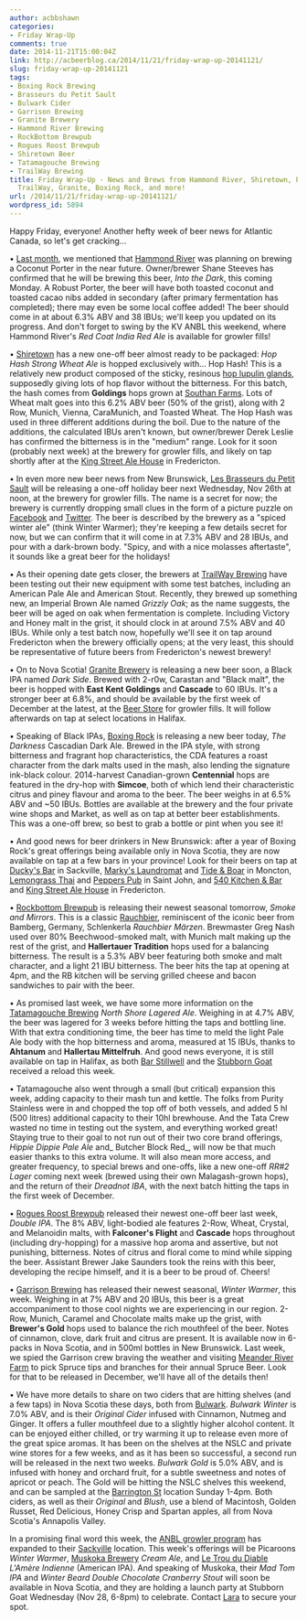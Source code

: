 ```yaml
---
author: acbbshawn
categories:
- Friday Wrap-Up
comments: true
date: 2014-11-21T15:00:04Z
link: http://acbeerblog.ca/2014/11/21/friday-wrap-up-20141121/
slug: friday-wrap-up-20141121
tags:
- Boxing Rock Brewing
- Brasseurs du Petit Sault
- Bulwark Cider
- Garrison Brewing
- Granite Brewery
- Hammond River Brewing
- RockBottom Brewpub
- Rogues Roost Brewpub
- Shiretown Beer
- Tatamagouche Brewing
- TrailWay Brewing
title: Friday Wrap-Up - News and Brews from Hammond River, Shiretown, Petit-Sault,
  TrailWay, Granite, Boxing Rock, and more!
url: /2014/11/21/friday-wrap-up-20141121/
wordpress_id: 5894
---
```


Happy Friday, everyone! Another hefty week of beer news for Atlantic Canada, so let's get cracking...

• [Last month](http://acbeerblog.ca/2014/10/24/friday-wrap-up-oct-24th/), we mentioned that [Hammond River](https://www.facebook.com/hammondriverbrewery) was planning on brewing a Coconut Porter in the near future. Owner/brewer Shane Steeves has confirmed that he will be brewing this beer, _Into the Dark_, this coming Monday. A Robust Porter, the beer will have both toasted coconut and toasted cacao nibs added in secondary (after primary fermentation has completed); there may even be some local coffee added! The beer should come in at about 6.3% ABV and 38 IBUs; we'll keep you updated on its progress. And don't forget to swing by the KV ANBL this weekend, where Hammond River's _Red Coat India Red Ale_ is available for growler fills!

• [Shiretown](http://www.shiretownbeer.com/) has a new one-off beer almost ready to be packaged: _Hop Hash Strong Wheat Ale_ is hopped exclusively with... Hop Hash! This is a relatively new product composed of the sticky, resinous [hop lupulin glands](https://www.google.ca/search?q=hop+lupulin+glands&source=lnms&tbm=isch&sa=X&ei=UD5vVKyXE4a8yQSfioGYCA&ved=0CAgQ_AUoAQ&biw=1600&bih=721), supposedly giving lots of hop flavor without the bitterness. For this batch, the hash comes from **Goldings** hops grown at [Southan Farms](http://www.southanfarms.net/). Lots of Wheat malt goes into this 6.2% ABV beer (50% of the grist), along with 2 Row, Munich, Vienna, CaraMunich, and Toasted Wheat. The Hop Hash was used in three different additions during the boil. Due to the nature of the additions, the calculated IBUs aren't known, but owner/brewer Derek Leslie has confirmed the bitterness is in the "medium" range. Look for it soon (probably next week) at the brewery for growler fills, and likely on tap shortly after at the [King Street Ale House](http://thekingstreetalehouse.ca/) in Fredericton.

• In even more new beer news from New Brunswick, [Les Brasseurs du Petit Sault](http://brasseurspetitsault.com/) will be releasing a one-off holiday beer next Wednesday, Nov 26th at noon, at the brewery for growler fills. The name is a secret for now; the brewery is currently dropping small clues in the form of a picture puzzle on [Facebook](https://www.facebook.com/Petit.Sault) and [Twitter](https://twitter.com/PetitSault). The beer is described by the brewery as a "spiced winter ale" (think Winter Warmer); they're keeping a few details secret for now, but we can confirm that it will come in at 7.3% ABV and 28 IBUs, and pour with a dark-brown body. "Spicy, and with a nice molasses aftertaste", it sounds like a great beer for the holidays!

• As their opening date gets closer, the brewers at [TrailWay Brewing](https://www.facebook.com/trailwaybrewing) have been testing out their new equipment with some test batches, including an American Pale Ale and American Stout. Recently, they brewed up something new, an Imperial Brown Ale named _Grizzly Oak_; as the name suggests, the beer will be aged on oak when fermentation is complete. Including Victory and Honey malt in the grist, it should clock in at around 7.5% ABV and 40 IBUs. While only a test batch now, hopefully we'll see it on tap around Fredericton when the brewery officially opens; at the very least, this should be representative of future beers from Fredericton's newest brewery!

• On to Nova Scotia! [Granite Brewery](http://www.granitebreweryhalifax.ca/) is releasing a new beer soon, a Black IPA named _Dark Side_. Brewed with 2-r0w, Carastan and "Black malt", the beer is hopped with **East Kent Goldings** and **Cascade** to 60 IBUs. It's a stronger beer at 6.8%, and should be available by the first week of December at the latest, at the [Beer Store](http://granitebreweryhalifax.ca/store.php) for growler fills. It will follow afterwards on tap at select locations in Halifax.

• Speaking of Black IPAs, [Boxing Rock](http://www.boxingrock.ca/) is releasing a new beer today, _The Darkness_ Cascadian Dark Ale. Brewed in the IPA style, with strong bitterness and fragrant hop characteristics, the CDA features a roast character from the dark malts used in the mash, also lending the signature ink-black colour. 2014-harvest Canadian-grown **Centennial** hops are featured in the dry-hop with **Simcoe**, both of which lend their characteristic citrus and piney flavour and aroma to the beer. The beer weighs in at 6.5% ABV and ~50 IBUs. Bottles are available at the brewery and the four private wine shops and Market, as well as on tap at better beer establishments. This was a one-off brew, so best to grab a bottle or pint when you see it!

• And good news for beer drinkers in New Brunswick: after a year of Boxing Rock's great offerings being available only in Nova Scotia, they are now available on tap at a few bars in your province! Look for their beers on tap at [Ducky's Bar](http://facebook.com/duckysbar) in Sackville, [Marky's Laundromat](https://www.facebook.com/groups/2429282830/) and [Tide & Boar](http://tideandboar.com) in Moncton, [Lemongrass Thai](https://www.facebook.com/LemongrassSJ) and [Peppers Pub](http://pepperspub.com) in Saint John, and [540 Kitchen & Bar](https://www.facebook.com/540kitchenandbar) and [King Street Ale House](http://thekingstreetalehouse.ca) in Fredericton.

• [Rockbottom Brewpub](http://rockbottombrewpub.ca/) is releasing their newest seasonal tomorrow, _Smoke and Mirrors_. This is a classic [Rauchbier](http://www.bjcp.org/2008styles/style22.php#1a), reminiscent of the iconic beer from Bamberg, Germany, Schlenkerla _Rauchbier Märzen_. Brewmaster Greg Nash used over 80% Beechwood-smoked malt, with Munich malt making up the rest of the grist, and **Hallertauer Tradition** hops used for a balancing bitterness. The result is a 5.3% ABV beer featuring both smoke and malt character, and a light 21 IBU bitterness. The beer hits the tap at opening at 4pm, and the RB kitchen will be serving grilled cheese and bacon sandwiches to pair with the beer.

• As promised last week, we have some more information on the [Tatamagouche Brewing](http://tatabrew.com/) _North Shore Lagered Ale_. Weighing in at 4.7% ABV, the beer was lagered for 3 weeks before hitting the taps and bottling line. With that extra conditioning time, the beer has time to meld the light Pale Ale body with the hop bitterness and aroma, measured at 15 IBUs, thanks to **Ahtanum** and **Hallertau Mittelfruh**. And good news everyone, it is still available on tap in Halifax, as both [Bar Stillwell](http://www.barstillwell.com/) and the [Stubborn Goat](http://www.stubborngoat.ca/) received a reload this week.

• Tatamagouche also went through a small (but critical) expansion this week, adding capacity to their mash tun and kettle. The folks from Purity Stainless were in and chopped the top off of both vessels, and added 5 hl (500 litres) additional capacity to their 10hl brewhouse. And the Tata Crew wasted no time in testing out the system, and everything worked great! Staying true to their goal to not run out of their two core brand offerings, _Hippie Dippie Pale Ale_ and_ Butcher Block Red_, will now be that much easier thanks to this extra volume. It will also mean more access, and greater frequency, to special brews and one-offs, like a new one-off _RR#2 Lager_ coming next week (brewed using their own Malagash-grown hops), and the return of their _Dreadnot IBA_, with the next batch hitting the taps in the first week of December.

• [Rogues Roost Brewpub](http://www.roguesroost.ca/) released their newest one-off beer last week, _Double IPA_. The 8% ABV, light-bodied ale features 2-Row, Wheat, Crystal, and Melanoidin malts, with **Falconer's Flight** and **Cascade** hops throughout (including dry-hopping) for a massive hop aroma and assertive, but not punishing, bitterness. Notes of citrus and floral come to mind while sipping the beer. Assistant Brewer Jake Saunders took the reins with this beer, developing the recipe himself, and it is a beer to be proud of. Cheers!

• [Garrison Brewing](http://www.garrisonbrewing.com/) has released their newest seasonal, _Winter Warmer_, this week. Weighing in at 7% ABV and 20 IBUs, this beer is a great accompaniment to those cool nights we are experiencing in our region. 2-Row, Munich, Caramel and Chocolate malts make up the grist, with **Brewer's Gold** hops used to balance the rich mouthfeel of the beer. Notes of cinnamon, clove, dark fruit and citrus are present. It is available now in 6-packs in Nova Scotia, and in 500ml bottles in New Brunswick. Last week, we spied the Garrison crew braving the weather and visiting [Meander River Farm](http://www.meanderriverfarm.ca/) to pick Spruce tips and branches for their annual Spruce Beer. Look for that to be released in December, we'll have all of the details then!

• We have more details to share on two ciders that are hitting shelves (and a few taps) in Nova Scotia these days, both from [Bulwark](http://www.bulwarkcider.com/). _Bulwark Winter_ is 7.0% ABV, and is their _Original Cider_ infused with Cinnamon, Nutmeg and Ginger. It offers a fuller mouthfeel due to a slightly higher alcohol content. It can be enjoyed either chilled, or try warming it up to release even more of the great spice aromas. It has been on the shelves at the NSLC and private wine stores for a few weeks, and as it has been so successful, a second run will be released in the next two weeks. _Bulwark Gold_ is 5.0% ABV, and is infused with honey and orchard fruit, for a subtle sweetness and notes of apricot or peach. The Gold will be hitting the NSLC shelves this weekend, and can be sampled at the [Barrington St](http://www.mynslc.com/Pages/storeDetails.aspx?StoreNumber=2106) location Sunday 1-4pm. Both ciders, as well as their _Original_ and _Blush_, use a blend of Macintosh, Golden Russet, Red Delicious, Honey Crisp and Spartan apples, all from Nova Scotia's Annapolis Valley.

In a promising final word this week, the [ANBL growler program](http://www.nbliquor.com/documents/growler.pdf) has expanded to their [Sackville](http://www.nbliquor.com/Home/Stores?StoreSearch=Sackville) location. This week's offerings will be Picaroons _Winter Warmer_, [Muskoka Brewery](http://www.muskokabrewery.com/) _Cream Ale_, and [Le Trou du Diable](http://troududiable.com/) _L'Amère Indienne_ (American IPA). And speaking of Muskoka, their _Mad Tom IPA_ and _Winter Beard Double Chocolate Cranberry Stout_ will soon be available in Nova Scotia, and they are holding a launch party at Stubborn Goat Wednesday (Nov 28, 6-8pm) to celebrate. Contact [Lara](mailto:l.bean<at>innovativebeverages.ca) to secure your spot.
